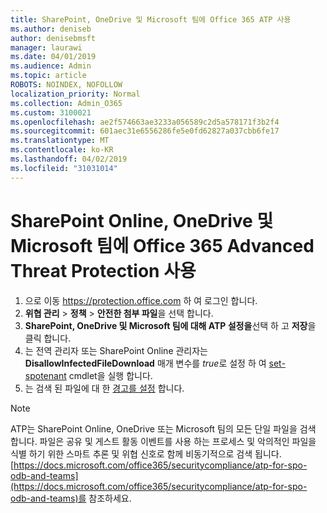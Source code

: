 ```yaml
---
title: SharePoint, OneDrive 및 Microsoft 팀에 Office 365 ATP 사용
ms.author: deniseb
author: denisebmsft
manager: laurawi
ms.date: 04/01/2019
ms.audience: Admin
ms.topic: article
ROBOTS: NOINDEX, NOFOLLOW
localization_priority: Normal
ms.collection: Admin_O365
ms.custom: 3100021
ms.openlocfilehash: ae2f574663ae3233a056589c2d5a578171f3b2f4
ms.sourcegitcommit: 601aec31e6556286fe5e0fd62827a037cbb6fe17
ms.translationtype: MT
ms.contentlocale: ko-KR
ms.lasthandoff: 04/02/2019
ms.locfileid: "31031014"
---
```

# <a name="enable-office-365-advanced-threat-protection-for-sharepoint-online-onedrive-and-microsoft-teams"></a>SharePoint Online, OneDrive 및 Microsoft 팀에 Office 365 Advanced Threat Protection 사용

1. 으로 이동 https://protection.office.com 하 여 로그인 합니다.
2. **위협 관리** > **정책** > **안전한 첨부 파일**을 선택 합니다.
3. **SharePoint, OneDrive 및 Microsoft 팀에 대해 ATP 설정을**선택 하 고 **저장**을 클릭 합니다.
4. 는 전역 관리자 또는 SharePoint Online 관리자는 **DisallowInfectedFileDownload** 매개 변수를 *true*로 설정 하 여 [set-spotenant](https://docs.microsoft.com/powershell/module/sharepoint-online/Set-SPOTenant?view=sharepoint-ps) cmdlet을 실행 합니다.
5. 는 검색 된 파일에 대 한 [경고를 설정](https://docs.microsoft.com/office365/securitycompliance/turn-on-atp-for-spo-odb-and-teams#set-up-alerts-for-detected-files) 합니다.

> [!NOTE]
> ATP는 SharePoint Online, OneDrive 또는 Microsoft 팀의 모든 단일 파일을 검색 합니다. 파일은 공유 및 게스트 활동 이벤트를 사용 하는 프로세스 및 악의적인 파일을 식별 하기 위한 스마트 추론 및 위협 신호로 함께 비동기적으로 검색 됩니다. [https://docs.microsoft.com/office365/securitycompliance/atp-for-spo-odb-and-teams](https://docs.microsoft.com/office365/securitycompliance/atp-for-spo-odb-and-teams)를 참조하세요.